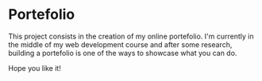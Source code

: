 # Portefolio

This project consists in the creation of my online portefolio. 
I'm currently in the middle of my web development course and after some research, building  a portefolio is one of the ways to showcase what you can do.

Hope you like it!

